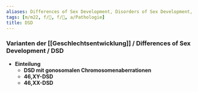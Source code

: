 ```yaml
---
aliases: Differences of Sex Development, Disorders of Sex Development, Varianten der Geschlechtsentwicklung
tags: [m/m22, f/🦩, f/🍆, a/Pathologie]
title: DSD
---
```

### Varianten der [[Geschlechtsentwicklung]] / Differences of Sex Development / DSD
- **Einteilung**
	- **DSD mit gonosomalen Chromosomenaberrationen**
	- **46,XY-DSD**
	- **46,XX-DSD**